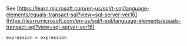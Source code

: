 See [https://learn.microsoft.com/en-us/sql/t-sql/language-elements/equals-transact-sql?view=sql-server-ver16](https://learn.microsoft.com/en-us/sql/t-sql/language-elements/equals-transact-sql?view=sql-server-ver16)
```
expression = expression
```
